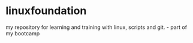 # linuxfoundation
my repository for learning and training with linux, scripts and git.   - part of my bootcamp
